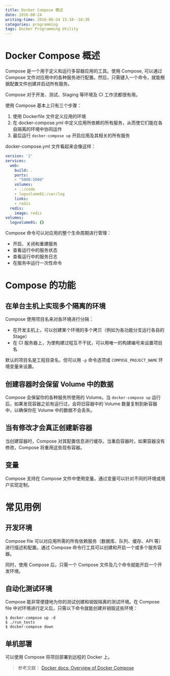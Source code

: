 ```yaml
---
title: Docker Compose 概述
date: 2016-08-24
writing-time: 2016-08-24 15:18--16:36
categories: programming
tags: Docker Programming Utility
---
```


# Docker Compose 概述

Compose 是一个用于定义和运行多容器应用的工具。使用 Compose, 可以通过 Compose 文件对应用中的各种服务进行配置。然后，只需键入一个命令，就能根据配置文件创建并启动所有服务。

Compose 对于开发、测试、Staging 等环境及 CI 工作流都很有用。

使用 Compose 基本上只有三个步骤：

1. 使用 Dockerfile 文件定义应用的环境
2. 在 docker-compose.yml 中定义应用所依赖的所有服务，从而使它们能在各自隔离的环境中协同运作
3. 最后运行 `docker-compose up` 开启应用及其相关的所有服务

docker-compose.yml 文件看起来会像这样：

```yaml
version: '2'
services:
  web:
    build: .
    ports:
    - "5000:5000"
    volumes:
    - .:/code
    - logvolume01:/var/log
    links:
    - redis
  redis:
    image: redis
volumes:
  logvolume01: {}
```

Compose 命令可以对应用的整个生命周期进行管理：

+ 开启、关闭和重建服务
+ 查看运行中的服务状态
+ 查看运行中的服务日志
+ 在服务中运行一次性命令

# Compose 的功能

## 在单台主机上实现多个隔离的环境

Compose 使用项目名来对各环境进行分隔：

+ 在开发主机上，可以创建某个环境的多个拷贝（例如为各功能分支运行各自的 Stage）
+ 在 CI 服务器上，为使构建过程互不干扰，可以用唯一的构建编号来设置项目名


默认的项目名是工程目录名，但可以用 `-p` 命令选项或 `COMPOSE_PROJECT_NAME` 环境变量来设置。

## 创建容器时会保留 Volume 中的数据

Compose 会保留你的各种服务所使用的 Volume。当 `docker-compose up` 运行后，如果发现容器之前有运行过，会将旧容器中的 Volume 数量复制到新容器中，以确保你在 Volume 中的数据不会丢失。

## 当有修改才会真正创建新容器

当创建容器时，Compose 对其配置信息进行缓存。当重启容器时，如果容器没有修改，Compose 将重用这些现有容器。

## 变量

Compose 支持在 Compose 文件中使用变量。通过变量可以针对不同的环境或用户实现定制。

# 常见用例

## 开发环境

Compose file 可以对应用所需的所有依赖服务（数据库、队列、缓存、API 等）进行描述和配置。通过 Compose 命令行工具可以创建和开启一个或多个服务容器。

同时，使用 Compose 后，只需一个 Compose 文件及几个命令就能开启一个开发环境。

## 自动化测试环境

Compose 能非常便捷地为你的测试创建和销毁隔离的测试环境。在 Compose file 中对环境进行定义后，只需以下命令就能创建并销毁这些环境：

```shell
$ docker-compose up -d
$ ./run_tests
$ docker-compose down
```

## 单机部署

可以使用 Compose 将项目部署到远程的 Docker 上。


> 参考文献： 
> [Docker docs: Overview of Docker Compose](https://docs.docker.com/compose/overview/)
